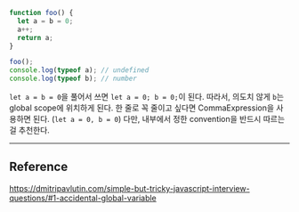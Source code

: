 ``` javascript
function foo() {
  let a = b = 0;
  a++;
  return a;
}

foo();
console.log(typeof a); // undefined
console.log(typeof b); // number
```

`let a = b = 0`을 풀어서 쓰면 `let a = 0; b = 0;`이 된다.
따라서, 의도치 않게 `b`는 global scope에 위치하게 된다.
한 줄로 꼭 줄이고 싶다면 CommaExpression을 사용하면 된다. (`let a = 0, b = 0`)
다만, 내부에서 정한 convention을 반드시 따르는 걸 추천한다.

---
## Reference
https://dmitripavlutin.com/simple-but-tricky-javascript-interview-questions/#1-accidental-global-variable